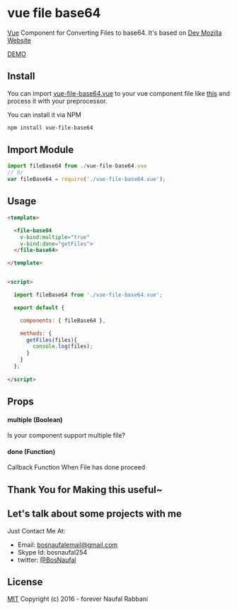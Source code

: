 # vue file base64
[Vue](http://vuejs.org) Component for Converting Files to base64. It's based on [Dev Mozilla Website](https://developer.mozilla.org/en-US/docs/Web/API/FileReader/readAsDataURL)

[DEMO](https://rawgit.com/BosNaufal/vue-file-base64/master/index.html)


## Install
You can import [vue-file-base64.vue](./src/js/components/vue-file-base64.vue) to your vue component file like [this](./src/js/components/app.vue) and process it with your preprocessor.

You can install it via NPM
```bash
npm install vue-file-base64
```


## Import Module
```javascript
import fileBase64 from ./vue-file-base64.vue
// Or
var fileBase64 = require('./vue-file-base64.vue');
```

## Usage
```html
<template>

  <file-base64
    v-bind:multiple="true"
    v-bind:done="getFiles">
  </file-base64>

</template>


<script>

  import fileBase64 from './vue-file-base64.vue';

  export default {

    components: { fileBase64 },

    methods: {
      getFiles(files){
        console.log(files);
      }
    }
  };
  
</script>
```

## Props
#### multiple (Boolean)
Is your component support multiple file?

#### done (Function)
Callback Function When File has done proceed


## Thank You for Making this useful~

## Let's talk about some projects with me
Just Contact Me At:
- Email: [bosnaufalemail@gmail.com](mailto:bosnaufalemail@gmail.com)
- Skype Id: bosnaufal254
- twitter: [@BosNaufal](https://twitter.com/BosNaufal)

## License
[MIT](http://opensource.org/licenses/MIT)
Copyright (c) 2016 - forever Naufal Rabbani
